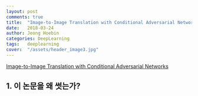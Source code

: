 ```yaml
---
layout: post
comments: true
title:  "Image-to-Image Translation with Conditional Adversarial Networks"
date:   2018-03-24
author: Jeong Hoebin
categories: DeepLearning
tags:	deeplearning
cover:  "/assets/header_image3.jpg"
---
```


[Image-to-Image Translation with Conditional Adversarial Networks][article]

## 1. 이 논문을 왜 썻는가?

[article]: https://phillipi.github.io/pix2pix/